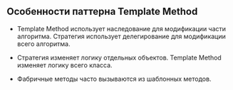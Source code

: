 ## Особенности паттерна Template Method

* Template Method использует наследование для модификации части алгоритма.
Стратегия использует делегирование для модификации всего алгоритма.

* Стратегия изменяет логику отдельных объектов.
Template Method изменяет логику всего класса.

* Фабричные методы часто вызываются из шаблонных методов.